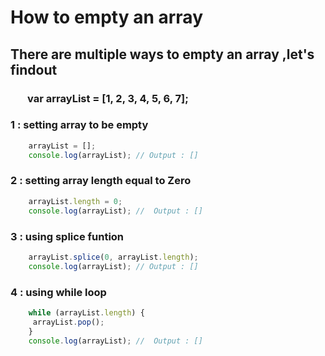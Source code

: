# How to empty an array
## There are multiple ways to empty an array ,let's findout

### &nbsp;&nbsp;&nbsp;&nbsp;&nbsp;&nbsp; var arrayList = [1, 2, 3, 4, 5, 6, 7];


### 1 : setting array to be empty
```js
    arrayList = [];
    console.log(arrayList); // Output : []
```

### 2 : setting array length equal to Zero
```js
    arrayList.length = 0;
    console.log(arrayList); //  Output : []
```
### 3 : using splice funtion
```js
    arrayList.splice(0, arrayList.length);
    console.log(arrayList); // Output : []
```
### 4 : using while loop
```js
    while (arrayList.length) {
     arrayList.pop();
    }
    console.log(arrayList); //  Output : []
```